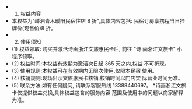 - 1. 权益内容
- 本权益为"嵊泗青木暖阳民宿住店 8 折",具体内容包括: 民宿订房享携程当日挂牌价(现售价)8 折。
- 2. 使用须知
- (1) 权益领取: 购买并激活诗画浙江文旅惠民卡后, 前往 "诗 画浙江文旅卡" 小程序领取。
- (2) 权益时间:本权益有效期为激活次日起 365 天之内,权益 不可折现。
- (3) 使用规则:本权益可在有效期内无限次使用,仅限本民宿 使用。
- (4) 核销规则:现场出示文旅惠民卡核销,核销时间以门店实 际营业时间为准。
- (5) 联系方法:如有任何疑问, 请联系客服热线 13388440697。 *诗画浙江文旅卡仅提供权益兑换,具体权益包含的服务内容 范围及使用中的问题以商家解释为准。